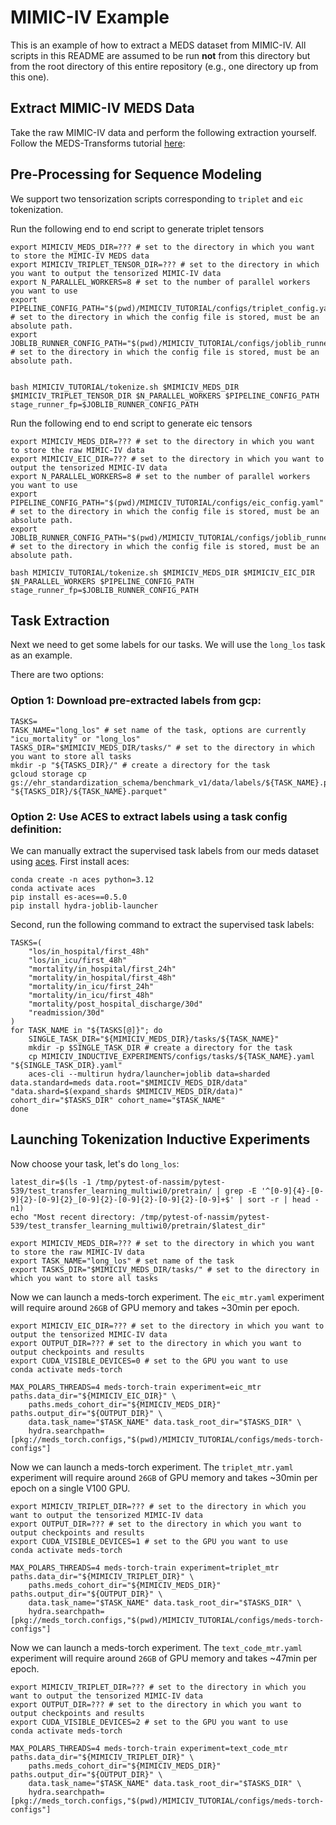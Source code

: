 # MIMIC-IV Example

This is an example of how to extract a MEDS dataset from MIMIC-IV. All scripts in this README are assumed to
be run **not** from this directory but from the root directory of this entire repository (e.g., one directory
up from this one).

## Extract MIMIC-IV MEDS Data

Take the raw MIMIC-IV data and perform the following extraction yourself. Follow the MEDS-Transforms tutorial
[here](https://github.com/mmcdermott/MEDS_transforms/blob/main/MIMIC-IV_Example/README.md):

## Pre-Processing for Sequence Modeling

We support two tensorization scripts corresponding to `triplet` and `eic` tokenization.

Run the following end to end script to generate triplet tensors

```console
export MIMICIV_MEDS_DIR=??? # set to the directory in which you want to store the MIMIC-IV MEDS data
export MIMICIV_TRIPLET_TENSOR_DIR=??? # set to the directory in which you want to output the tensorized MIMIC-IV data
export N_PARALLEL_WORKERS=8 # set to the number of parallel workers you want to use
export PIPELINE_CONFIG_PATH="$(pwd)/MIMICIV_TUTORIAL/configs/triplet_config.yaml" # set to the directory in which the config file is stored, must be an absolute path.
export JOBLIB_RUNNER_CONFIG_PATH="$(pwd)/MIMICIV_TUTORIAL/configs/joblib_runner.yaml" # set to the directory in which the config file is stored, must be an absolute path.


bash MIMICIV_TUTORIAL/tokenize.sh $MIMICIV_MEDS_DIR $MIMICIV_TRIPLET_TENSOR_DIR $N_PARALLEL_WORKERS $PIPELINE_CONFIG_PATH stage_runner_fp=$JOBLIB_RUNNER_CONFIG_PATH
```

Run the following end to end script to generate eic tensors

```console
export MIMICIV_MEDS_DIR=??? # set to the directory in which you want to store the raw MIMIC-IV data
export MIMICIV_EIC_DIR=??? # set to the directory in which you want to output the tensorized MIMIC-IV data
export N_PARALLEL_WORKERS=8 # set to the number of parallel workers you want to use
export PIPELINE_CONFIG_PATH="$(pwd)/MIMICIV_TUTORIAL/configs/eic_config.yaml" # set to the directory in which the config file is stored, must be an absolute path.
export JOBLIB_RUNNER_CONFIG_PATH="$(pwd)/MIMICIV_TUTORIAL/configs/joblib_runner.yaml" # set to the directory in which the config file is stored, must be an absolute path.

bash MIMICIV_TUTORIAL/tokenize.sh $MIMICIV_MEDS_DIR $MIMICIV_EIC_DIR $N_PARALLEL_WORKERS $PIPELINE_CONFIG_PATH stage_runner_fp=$JOBLIB_RUNNER_CONFIG_PATH
```

## Task Extraction

Next we need to get some labels for our tasks. We will use the `long_los` task as an example.

There are two options:

### Option 1: Download pre-extracted labels from gcp:

```console
TASKS=
TASK_NAME="long_los" # set name of the task, options are currently "icu_mortality" or "long_los"
TASKS_DIR="$MIMICIV_MEDS_DIR/tasks/" # set to the directory in which you want to store all tasks
mkdir -p "${TASKS_DIR}/" # create a directory for the task
gcloud storage cp gs://ehr_standardization_schema/benchmark_v1/data/labels/${TASK_NAME}.parquet "${TASKS_DIR}/${TASK_NAME}.parquet"
```

### Option 2: Use ACES to extract labels using a task config definition:

We can manually extract the supervised task labels from our meds dataset using [aces](https://github.com/justin13601/ACES/tree/main). First install aces:

```console
conda create -n aces python=3.12
conda activate aces
pip install es-aces==0.5.0
pip install hydra-joblib-launcher
```

Second, run the following command to extract the supervised task labels:

```console
TASKS=(
    "los/in_hospital/first_48h"
    "los/in_icu/first_48h"
    "mortality/in_hospital/first_24h"
    "mortality/in_hospital/first_48h"
    "mortality/in_icu/first_24h"
    "mortality/in_icu/first_48h"
    "mortality/post_hospital_discharge/30d"
    "readmission/30d"
)
for TASK_NAME in "${TASKS[@]}"; do
    SINGLE_TASK_DIR="${MIMICIV_MEDS_DIR}/tasks/${TASK_NAME}"
    mkdir -p $SINGLE_TASK_DIR # create a directory for the task
    cp MIMICIV_INDUCTIVE_EXPERIMENTS/configs/tasks/${TASK_NAME}.yaml "${SINGLE_TASK_DIR}.yaml"
    aces-cli --multirun hydra/launcher=joblib data=sharded data.standard=meds data.root="$MIMICIV_MEDS_DIR/data" "data.shard=$(expand_shards $MIMICIV_MEDS_DIR/data)" cohort_dir="$TASKS_DIR" cohort_name="$TASK_NAME"
done
```

## Launching Tokenization Inductive Experiments

Now choose your task, let's do `long_los`:

```console
latest_dir=$(ls -1 /tmp/pytest-of-nassim/pytest-539/test_transfer_learning_multiwi0/pretrain/ | grep -E '^[0-9]{4}-[0-9]{2}-[0-9]{2}_[0-9]{2}-[0-9]{2}-[0-9]{2}-[0-9]+$' | sort -r | head -n1)
echo "Most recent directory: /tmp/pytest-of-nassim/pytest-539/test_transfer_learning_multiwi0/pretrain/$latest_dir"
```

```console
export MIMICIV_MEDS_DIR=??? # set to the directory in which you want to store the raw MIMIC-IV data
export TASK_NAME="long_los" # set name of the task
export TASKS_DIR="$MIMICIV_MEDS_DIR/tasks/" # set to the directory in which you want to store all tasks
```

Now we can launch a meds-torch experiment. The `eic_mtr.yaml` experiment will require around `26GB` of GPU memory and takes ~30min per epoch.

```console
export MIMICIV_EIC_DIR=??? # set to the directory in which you want to output the tensorized MIMIC-IV data
export OUTPUT_DIR=??? # set to the directory in which you want to output checkpoints and results
export CUDA_VISIBLE_DEVICES=0 # set to the GPU you want to use
conda activate meds-torch

MAX_POLARS_THREADS=4 meds-torch-train experiment=eic_mtr paths.data_dir="${MIMICIV_EIC_DIR}" \
    paths.meds_cohort_dir="${MIMICIV_MEDS_DIR}" paths.output_dir="${OUTPUT_DIR}" \
    data.task_name="$TASK_NAME" data.task_root_dir="$TASKS_DIR" \
    hydra.searchpath=[pkg://meds_torch.configs,"$(pwd)/MIMICIV_TUTORIAL/configs/meds-torch-configs"]
```

Now we can launch a meds-torch experiment. The `triplet_mtr.yaml` experiment will require around `26GB` of GPU memory and takes ~30min per epoch on a single V100 GPU.

```console
export MIMICIV_TRIPLET_DIR=??? # set to the directory in which you want to output the tensorized MIMIC-IV data
export OUTPUT_DIR=??? # set to the directory in which you want to output checkpoints and results
export CUDA_VISIBLE_DEVICES=1 # set to the GPU you want to use
conda activate meds-torch

MAX_POLARS_THREADS=4 meds-torch-train experiment=triplet_mtr paths.data_dir="${MIMICIV_TRIPLET_DIR}" \
    paths.meds_cohort_dir="${MIMICIV_MEDS_DIR}" paths.output_dir="${OUTPUT_DIR}" \
    data.task_name="$TASK_NAME" data.task_root_dir="$TASKS_DIR" \
    hydra.searchpath=[pkg://meds_torch.configs,"$(pwd)/MIMICIV_TUTORIAL/configs/meds-torch-configs"]
```

Now we can launch a meds-torch experiment. The `text_code_mtr.yaml` experiment will require around `26GB` of GPU memory and takes ~47min per epoch.

```console
export MIMICIV_TRIPLET_DIR=??? # set to the directory in which you want to output the tensorized MIMIC-IV data
export OUTPUT_DIR=??? # set to the directory in which you want to output checkpoints and results
export CUDA_VISIBLE_DEVICES=2 # set to the GPU you want to use
conda activate meds-torch

MAX_POLARS_THREADS=4 meds-torch-train experiment=text_code_mtr paths.data_dir="${MIMICIV_TRIPLET_DIR}" \
    paths.meds_cohort_dir="${MIMICIV_MEDS_DIR}" paths.output_dir="${OUTPUT_DIR}" \
    data.task_name="$TASK_NAME" data.task_root_dir="$TASKS_DIR" \
    hydra.searchpath=[pkg://meds_torch.configs,"$(pwd)/MIMICIV_TUTORIAL/configs/meds-torch-configs"]
```
